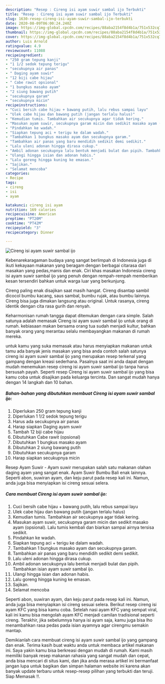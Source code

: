 ```yaml
---
description: "Resep : Cireng isi ayam suwir sambal ijo Terbukti"
title: "Resep : Cireng isi ayam suwir sambal ijo Terbukti"
slug: 1630-resep-cireng-isi-ayam-suwir-sambal-ijo-terbukti
date: 2020-08-09T06:00:24.240Z
image: https://img-global.cpcdn.com/recipes/88aba2154f8d4b1a/751x532cq70/cireng-isi-ayam-suwir-sambal-ijo-foto-resep-utama.jpg
thumbnail: https://img-global.cpcdn.com/recipes/88aba2154f8d4b1a/751x532cq70/cireng-isi-ayam-suwir-sambal-ijo-foto-resep-utama.jpg
cover: https://img-global.cpcdn.com/recipes/88aba2154f8d4b1a/751x532cq70/cireng-isi-ayam-suwir-sambal-ijo-foto-resep-utama.jpg
author: Luis Arnold
ratingvalue: 4.9
reviewcount: 11088
recipeingredient:
- "250 gram tepung kanji"
- "1 1/2 sedok tepung terigu"
- "secukupnya air panas"
- " Daging ayam suwir"
- "12 biji cabe hijau"
- " Cabe rawit opsional"
- "1 bungkus masako ayam"
- "2 siung bawang putih"
- "secukupnya garam"
- "secukupnya micin"
recipeinstructions:
- "Cuci bersih cabe hijau + bawang putih, lalu rebus sampai layu"
- "Ulek cabe hijau dan bawang putih (jangan terlalu halus)"
- "Kemudian tumis. Tambahkan air secukupnya agar tidak kering."
- "Masukan ayam suwir, secukupnya garam micin dan sedikit masako ayam (opsional). Lalu tumis kembali dan biarkan sampai airnya tersisa sedikit."
- "Pindahkan ke wadah."
- "Siapkan tepung aci + terigu ke dalam wadah."
- "Tambahkan 1 bungkus masako ayam dan secukupnya garam."
- "Tambahkan air panas yang baru mendidih sedikit demi sedikit."
- "Lalu uleni adonan hingga dirasa cukup."
- "Ambil adonan secukupnya lalu bentuk menjadi bulat dan pipih. Tambahkan isian ayam suwir sambal ijo."
- "Ulangi hingga isian dan adonan habis."
- "Lalu goreng hingga kuning ke emasan."
- "Sajikan."
- "Selamat mencoba"
categories:
- Recipe
tags:
- cireng
- isi
- ayam

katakunci: cireng isi ayam 
nutrition: 169 calories
recipecuisine: American
preptime: "PT20M"
cooktime: "PT42M"
recipeyield: "3"
recipecategory: Dinner

---
```



![Cireng isi ayam suwir sambal ijo](https://img-global.cpcdn.com/recipes/88aba2154f8d4b1a/751x532cq70/cireng-isi-ayam-suwir-sambal-ijo-foto-resep-utama.jpg)

Kebenarekaragaman budaya yang sangat berlimpah di Indonesia juga di ikuti kekayaan makanan yang beragam dengan berbagai citarasa dari masakan yang pedas,manis dan enak. Ciri khas masakan Indonesia cireng isi ayam suwir sambal ijo yang penuh dengan rempah-rempah memberikan kesan tersendiri bahkan untuk warga luar yang berkunjung.


Cireng paling enak disajikan saat masih hangat. Cireng disantap sambil dicocol bumbu kacang, saus sambal, bumbu rujak, atau bumbu lainnya. Cireng bisa juga dimakan langsung atau original. Untuk rasanya, cireng identik dengan cita rasa gurih dan renyah.

Keharmonisan rumah tangga dapat ditemukan dengan cara simple. Salah satunya adalah memasak Cireng isi ayam suwir sambal ijo untuk orang di rumah. kebiasaan makan bersama orang tua sudah menjadi kultur, bahkan banyak orang yang merantau selalu membayangkan makanan di rumah mereka.

untuk kamu yang suka memasak atau harus menyiapkan makanan untuk tamu ada banyak jenis masakan yang bisa anda contoh salah satunya cireng isi ayam suwir sambal ijo yang merupakan resep terkenal yang gampang dengan kreasi sederhana. Pasalnya saat ini anda dapat dengan mudah menemukan resep cireng isi ayam suwir sambal ijo tanpa harus bersusah payah.
Seperti resep Cireng isi ayam suwir sambal ijo yang bisa kamu coba untuk disajikan pada keluarga tercinta. Dan sangat mudah hanya dengan 14 langkah dan 10 bahan.


<!--inarticleads1-->

##### Bahan-bahan yang dibutuhkan membuat Cireng isi ayam suwir sambal ijo:

1. Diperlukan 250 gram tepung kanji
1. Diperlukan 1 1/2 sedok tepung terigu
1. Harus ada secukupnya air panas
1. Harap siapkan  Daging ayam suwir
1. Tambah 12 biji cabe hijau
1. Dibutuhkan  Cabe rawit (opsional)
1. Dibutuhkan 1 bungkus masako ayam
1. Dibutuhkan 2 siung bawang putih
1. Dibutuhkan secukupnya garam
1. Harap siapkan secukupnya micin


Resep Ayam Suwir - Ayam suwir merupakan salah satu makanan olahan daging ayam yang sangat enak. Ayam Suwir Bumbu Bali enak lainnya. Seperti abon, suwiran ayam, dan keju parut pada resep kali ini. Namun, anda juga bisa menyiapkan isi cireng sesuai selera. 

<!--inarticleads2-->

##### Cara membuat  Cireng isi ayam suwir sambal ijo:

1. Cuci bersih cabe hijau + bawang putih, lalu rebus sampai layu
1. Ulek cabe hijau dan bawang putih (jangan terlalu halus)
1. Kemudian tumis. Tambahkan air secukupnya agar tidak kering.
1. Masukan ayam suwir, secukupnya garam micin dan sedikit masako ayam (opsional). Lalu tumis kembali dan biarkan sampai airnya tersisa sedikit.
1. Pindahkan ke wadah.
1. Siapkan tepung aci + terigu ke dalam wadah.
1. Tambahkan 1 bungkus masako ayam dan secukupnya garam.
1. Tambahkan air panas yang baru mendidih sedikit demi sedikit.
1. Lalu uleni adonan hingga dirasa cukup.
1. Ambil adonan secukupnya lalu bentuk menjadi bulat dan pipih. Tambahkan isian ayam suwir sambal ijo.
1. Ulangi hingga isian dan adonan habis.
1. Lalu goreng hingga kuning ke emasan.
1. Sajikan.
1. Selamat mencoba


Seperti abon, suwiran ayam, dan keju parut pada resep kali ini. Namun, anda juga bisa menyiapkan isi cireng sesuai selera. Berikut resep cireng isi ayam KFC yang bisa kamu coba. Setelah nasi ayam KFC yang sempat viral, kali ini kamu bisa mengolah ayam KFC menjadi camilan tradisional seperti cireng. Terakhir, jika sebelumnya hanya isi ayam saja, kamu juga bisa lho menambahkan rasa pedas pada isian ayamnya agar cirengmu semakin mantap. 

Demikianlah cara membuat cireng isi ayam suwir sambal ijo yang gampang dan enak. Terima kasih buat waktu anda untuk membaca artikel makanan ini. Saya yakin kamu bisa berkreasi dengan mudah di rumah. Kami masih memiliki banyak resep makanan rahasia yang sangat mudah dan cepat, anda bisa mencari di situs kami, dan jika anda merasa artikel ini bermanfaat jangan lupa untuk bagikan dan simpan halaman website ini karena akan banyak update terbaru untuk resep-resep pilihan yang terbukti dan teruji. Siap Memasak !!. 
